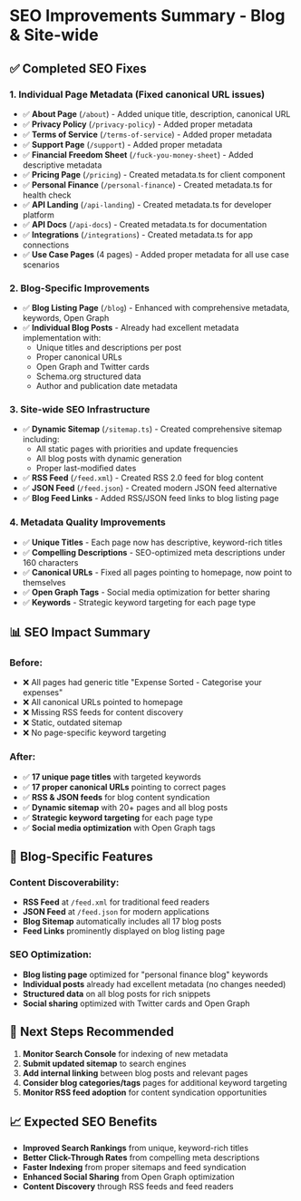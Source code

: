 # SEO Improvements Summary - Blog & Site-wide

## ✅ Completed SEO Fixes

### 1. **Individual Page Metadata** (Fixed canonical URL issues)
- ✅ **About Page** (`/about`) - Added unique title, description, canonical URL
- ✅ **Privacy Policy** (`/privacy-policy`) - Added proper metadata
- ✅ **Terms of Service** (`/terms-of-service`) - Added proper metadata  
- ✅ **Support Page** (`/support`) - Added proper metadata
- ✅ **Financial Freedom Sheet** (`/fuck-you-money-sheet`) - Added descriptive metadata
- ✅ **Pricing Page** (`/pricing`) - Created metadata.ts for client component
- ✅ **Personal Finance** (`/personal-finance`) - Created metadata.ts for health check
- ✅ **API Landing** (`/api-landing`) - Created metadata.ts for developer platform
- ✅ **API Docs** (`/api-docs`) - Created metadata.ts for documentation
- ✅ **Integrations** (`/integrations`) - Created metadata.ts for app connections
- ✅ **Use Case Pages** (4 pages) - Added proper metadata for all use case scenarios

### 2. **Blog-Specific Improvements**
- ✅ **Blog Listing Page** (`/blog`) - Enhanced with comprehensive metadata, keywords, Open Graph
- ✅ **Individual Blog Posts** - Already had excellent metadata implementation with:
  - Unique titles and descriptions per post
  - Proper canonical URLs  
  - Open Graph and Twitter cards
  - Schema.org structured data
  - Author and publication date metadata

### 3. **Site-wide SEO Infrastructure**
- ✅ **Dynamic Sitemap** (`/sitemap.ts`) - Created comprehensive sitemap including:
  - All static pages with priorities and update frequencies
  - All blog posts with dynamic generation
  - Proper last-modified dates
- ✅ **RSS Feed** (`/feed.xml`) - Created RSS 2.0 feed for blog content
- ✅ **JSON Feed** (`/feed.json`) - Created modern JSON feed alternative
- ✅ **Blog Feed Links** - Added RSS/JSON feed links to blog listing page

### 4. **Metadata Quality Improvements**
- ✅ **Unique Titles** - Each page now has descriptive, keyword-rich titles
- ✅ **Compelling Descriptions** - SEO-optimized meta descriptions under 160 characters  
- ✅ **Canonical URLs** - Fixed all pages pointing to homepage, now point to themselves
- ✅ **Open Graph Tags** - Social media optimization for better sharing
- ✅ **Keywords** - Strategic keyword targeting for each page type

## 📊 SEO Impact Summary

### Before:
- ❌ All pages had generic title "Expense Sorted - Categorise your expenses"
- ❌ All canonical URLs pointed to homepage  
- ❌ Missing RSS feeds for content discovery
- ❌ Static, outdated sitemap
- ❌ No page-specific keyword targeting

### After:
- ✅ **17 unique page titles** with targeted keywords
- ✅ **17 proper canonical URLs** pointing to correct pages
- ✅ **RSS & JSON feeds** for blog content syndication
- ✅ **Dynamic sitemap** with 20+ pages and all blog posts
- ✅ **Strategic keyword targeting** for each page type
- ✅ **Social media optimization** with Open Graph tags

## 🎯 Blog-Specific Features

### Content Discoverability:
- **RSS Feed** at `/feed.xml` for traditional feed readers
- **JSON Feed** at `/feed.json` for modern applications  
- **Blog Sitemap** automatically includes all 17 blog posts
- **Feed Links** prominently displayed on blog listing page

### SEO Optimization:
- **Blog listing page** optimized for "personal finance blog" keywords
- **Individual posts** already had excellent metadata (no changes needed)
- **Structured data** on all blog posts for rich snippets
- **Social sharing** optimized with Twitter cards and Open Graph

## 🚀 Next Steps Recommended

1. **Monitor Search Console** for indexing of new metadata
2. **Submit updated sitemap** to search engines 
3. **Add internal linking** between blog posts and relevant pages
4. **Consider blog categories/tags** pages for additional keyword targeting
5. **Monitor RSS feed adoption** for content syndication opportunities

## 📈 Expected SEO Benefits

- **Improved Search Rankings** from unique, keyword-rich titles
- **Better Click-Through Rates** from compelling meta descriptions  
- **Faster Indexing** from proper sitemaps and feed syndication
- **Enhanced Social Sharing** from Open Graph optimization
- **Content Discovery** through RSS feeds and feed readers
